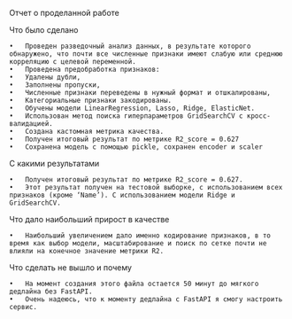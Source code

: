 Отчет о проделанной работе

Что было сделано

	•	Проведен разведочный анализ данных, в результате которого обнаружено, что почти все численные признаки имеют слабую или среднюю корреляцию с целевой переменной.
	•	Проведена предобработка признаков:
	•	Удалены дубли,
	•	Заполнены пропуски,
	•	Численные признаки переведены в нужный формат и отшкалированы,
	•	Категориальные признаки закодированы.
	•	Обучены модели LinearRegression, Lasso, Ridge, ElasticNet.
	•	Использован метод поиска гиперпараметров GridSearchCV с кросс-валидацией.
	•	Создана кастомная метрика качества.
	•	Получен итоговый результат по метрике R2_score = 0.627
	•	Сохранена модель с помощью pickle, сохранен encoder и scaler
	
	

С какими результатами

	•	Получен итоговый результат по метрике R2_score = 0.627.
	•	Этот результат получен на тестовой выборке, с использованием всех признаков (кроме ‘Name’). С использованием модели Ridge и GridSearchCV.

Что дало наибольший прирост в качестве

	•	Наибольший увеличением дало именно кодирование признаков, в то время как выбор модели, масштабирование и поиск по сетке почти не влияли на конечное значение метрики R2.

Что сделать не вышло и почему

	•	На момент создания этого файла остается 50 минут до мягкого дедлайна без FastAPI.
	•	Очень надеюсь, что к моменту дедлайна с FastAPI я смогу настроить сервис.
